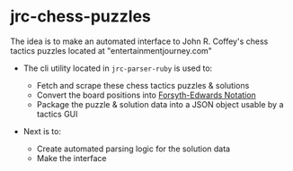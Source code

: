 jrc-chess-puzzles
=================

The idea is to make an automated interface to John R. Coffey's chess tactics puzzles located at "entertainmentjourney.com"

  * The cli utility located in `jrc-parser-ruby` is used to:
    * Fetch and scrape these chess tactics puzzles & solutions
    * Convert the board positions into [Forsyth-Edwards Notation](http://en.wikipedia.org/wiki/Forsyth%E2%80%93Edwards_Notation)
    * Package the puzzle & solution data into a JSON object usable by a tactics GUI

  * Next is to:
    * Create automated parsing logic for the solution data
    * Make the interface
